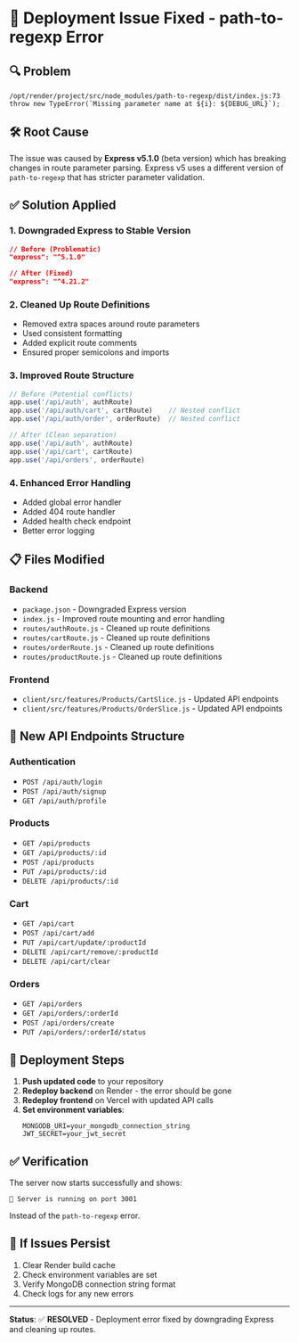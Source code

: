 # 🚀 Deployment Issue Fixed - path-to-regexp Error

## 🔍 **Problem**
```
/opt/render/project/src/node_modules/path-to-regexp/dist/index.js:73
throw new TypeError(`Missing parameter name at ${i}: ${DEBUG_URL}`);
```

## 🛠️ **Root Cause**
The issue was caused by **Express v5.1.0** (beta version) which has breaking changes in route parameter parsing. Express v5 uses a different version of `path-to-regexp` that has stricter parameter validation.

## ✅ **Solution Applied**

### 1. **Downgraded Express to Stable Version**
```json
// Before (Problematic)
"express": "^5.1.0"

// After (Fixed)
"express": "^4.21.2"
```

### 2. **Cleaned Up Route Definitions**
- Removed extra spaces around route parameters
- Used consistent formatting
- Added explicit route comments
- Ensured proper semicolons and imports

### 3. **Improved Route Structure**
```javascript
// Before (Potential conflicts)
app.use('/api/auth', authRoute)
app.use('/api/auth/cart', cartRoute)    // Nested conflict
app.use('/api/auth/order', orderRoute)  // Nested conflict

// After (Clean separation)
app.use('/api/auth', authRoute)
app.use('/api/cart', cartRoute)
app.use('/api/orders', orderRoute)
```

### 4. **Enhanced Error Handling**
- Added global error handler
- Added 404 route handler
- Added health check endpoint
- Better error logging

## 📋 **Files Modified**

### Backend
- `package.json` - Downgraded Express version
- `index.js` - Improved route mounting and error handling
- `routes/authRoute.js` - Cleaned up route definitions
- `routes/cartRoute.js` - Cleaned up route definitions
- `routes/orderRoute.js` - Cleaned up route definitions
- `routes/productRoute.js` - Cleaned up route definitions

### Frontend
- `client/src/features/Products/CartSlice.js` - Updated API endpoints
- `client/src/features/Products/OrderSlice.js` - Updated API endpoints

## 🎯 **New API Endpoints Structure**

### Authentication
- `POST /api/auth/login`
- `POST /api/auth/signup`
- `GET /api/auth/profile`

### Products
- `GET /api/products`
- `GET /api/products/:id`
- `POST /api/products`
- `PUT /api/products/:id`
- `DELETE /api/products/:id`

### Cart
- `GET /api/cart`
- `POST /api/cart/add`
- `PUT /api/cart/update/:productId`
- `DELETE /api/cart/remove/:productId`
- `DELETE /api/cart/clear`

### Orders
- `GET /api/orders`
- `GET /api/orders/:orderId`
- `POST /api/orders/create`
- `PUT /api/orders/:orderId/status`

## 🚀 **Deployment Steps**

1. **Push updated code** to your repository
2. **Redeploy backend** on Render - the error should be gone
3. **Redeploy frontend** on Vercel with updated API calls
4. **Set environment variables**:
   ```
   MONGODB_URI=your_mongodb_connection_string
   JWT_SECRET=your_jwt_secret
   ```

## ✅ **Verification**
The server now starts successfully and shows:
```
🚀 Server is running on port 3001
```

Instead of the `path-to-regexp` error.

## 🔄 **If Issues Persist**
1. Clear Render build cache
2. Check environment variables are set
3. Verify MongoDB connection string format
4. Check logs for any new errors

---

**Status**: ✅ **RESOLVED** - Deployment error fixed by downgrading Express and cleaning up routes.